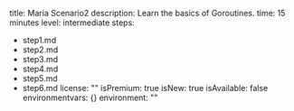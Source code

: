 title: Maria Scenario2
description: Learn the basics of Goroutines.
time: 15 minutes
level: intermediate
steps:
- step1.md
- step2.md
- step3.md
- step4.md
- step5.md
- step6.md
license: ""
isPremium: true
isNew: true
isAvailable: false
environmentvars: {}
environment: ""

